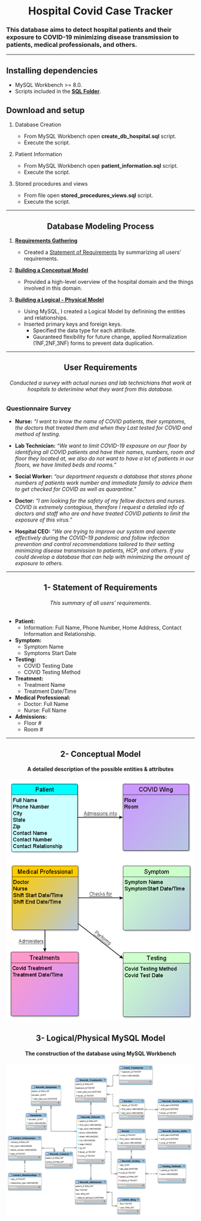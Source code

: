 # <div align="center">  Hospital Covid Case Tracker </div>
###	This database aims to detect hospital patients and their exposure to COVID-19 minimizing disease transmission to patients, medical professionals, and others.
----------------------------------------------------------------------------------
##	Installing dependencies
*	MySQL Workbench >= 8.0.
*	Scripts included in the **[SQL Folder](https://github.com/HmSalah/COVID_case_tracker/tree/main/SQL)**.
##	Download and setup
1.	Database Creation
	*	From MySQL Workbench open **create_db_hospital.sql** script.
	*	Execute the script.
	
2.	Patient Information
	*	From MySQL Workbench open **patient_information.sql** script.
	*	Execute the script.
	
3.	Stored procedures and views
	*	From file open **stored_procedures_views.sql** script.
	*	Execute the script.
-----------------------------------------------------------------------------------	
##	<div align="center"> Database Modeling Process </div> 	 ##
1.	**[Requirements Gathering](https://github.com/HmSalah/COVID_case_tracker/blob/main/README.md#-user-requirements-)**
	*	Created a [Statement of Requirements](https://github.com/HmSalah/COVID_case_tracker/blob/main/README.md#--1--statement-of-requirements) by summarizing all users’ requirements. 
	
2.	**[Building a Conceptual Model](https://github.com/HmSalah/COVID_case_tracker/blob/main/README.md#-2--conceptual-model-)**
  	*	Provided a high-level overview of the hospital domain and the things involved in this domain.
	
3.	**[Building a Logical - Physical Model](https://github.com/HmSalah/COVID_case_tracker/blob/main/README.md#-3--logicalphysical-mysql-model-)**
	*	Using MySQL, I created a Logical Model by definining the entities and relationships.
	*	Inserted primary keys and foreign keys.
     	*	Specified the data type for each attribute.
     	*	Gauranteed flexibility for future change, applied Normalization (1NF,2NF,3NF) forms to prevent data duplication.


-----------------------------------------------------------------------------------	
##  <div align="center"> User Requirements </div> 
######	<div align="center"> Conducted a survey with actual nurses and lab technichians that work at hospitals to deterimine what they want from this database.  </div>
### Questionnaire Survey
*	**Nurse:** *“I want to know the name of COVID patients, their symptoms, the doctors that treated them and when they Last tested for COVID and method of testing.*
* 	**Lab Technician:** *“We want to limit COVID-19 exposure on our floor by identifying all COVID patients and have their names, numbers, room and floor they located at, we also do not want to have a lot of patients in our floors, we have limited beds and rooms.”*

* 	**Social Worker:** *“our department requests a database that stores phone numbers of patients work number and immediate family to advice them to get checked for COVID as well as quarantine."*

* 	**Doctor:** *“I am looking for the safety of my fellow doctors and nurses. COVID is extremely contagious, therefore I request a detailed info of doctors and staff who are and have treated COVID patients to limit the exposure of this virus.”*

* 	**Hospital CEO:** *“We are trying to improve our system and operate effectively during the COVID-19 pandemic and follow infection prevention and control recommendations tailored to their setting minimizing disease transmission to patients, HCP, and others. If you could develop a database that can help with minimizing the amount of exposure to others.*

-----------------------------------------------------------------------------------	
##  <div align="center">  1- Statement of Requirements 

###### <div align="center"> This summary of all users’ requirements.</div>

* **Patient:** 
  - Information: Full Name, Phone Number, Home Address, Contact Information and Relationship.
* **Symptom:** 
  - Symptom Name	
  - Symptoms Start Date
* **Testing:**
  - COVID Testing Date
  - COVID Testing Method
* **Treatment:**
  - Treatment Name
  - Treatment Date/Time
* **Medical Professional:**
  - Doctor: Full Name
  - Nurse: Full Name
* **Admissions:**
  - Floor #
  - Room  #

-----------------------------------------------------------------------------------
##	<div align="center"> 2- Conceptual Model </div>
####	<div align="center"> 	A detailed description of the possible entities & attributes </div> 
<p align="center">  <img src="https://github.com/HmSalah/COVID_case_tracker/blob/889f18aefd219a4eafa80da7c1251c7364d597d5/ER%20Diagram%20Models/conceptual_model.png" alt="animated" /></p>

##	<div align="center"> 3- Logical/Physical MySQL Model </div>
####	<div align="center">The construction of the database using MySQL Workbench </div>
<p align="center"> <img src="https://github.com/HmSalah/COVID_case_tracker/blob/57e29dae1aea4948381600842c3591f0aa836aa6/ER%20Diagram%20Models/logical_physical_model.png"  alt="animated" /></p>


